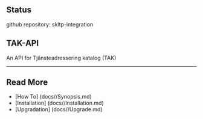 ## Status

github repository: skltp-integration

## TAK-API
An API for Tjänsteadressering katalog (TAK)

***

## Read More
* [How To] (docs//Synopsis.md)
* [Installation] (docs//Installation.md)
* [Upgradation] (docs//Upgrade.md)
